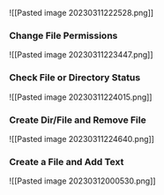 ![[Pasted image 20230311222528.png]]

### Change File Permissions

![[Pasted image 20230311223447.png]]

### Check File or Directory Status

![[Pasted image 20230311224015.png]]

### Create Dir/File and Remove File

![[Pasted image 20230311224640.png]]

### Create a File and Add Text

![[Pasted image 20230312000530.png]]
